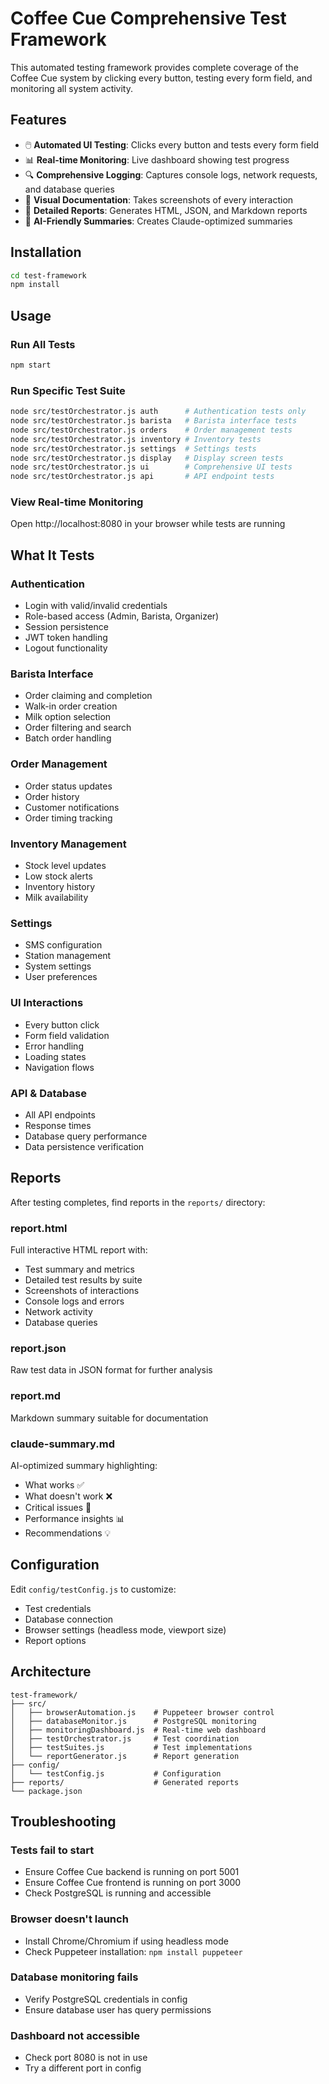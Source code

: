 # Coffee Cue Comprehensive Test Framework

This automated testing framework provides complete coverage of the Coffee Cue system by clicking every button, testing every form field, and monitoring all system activity.

## Features

- 🖱️ **Automated UI Testing**: Clicks every button and tests every form field
- 📊 **Real-time Monitoring**: Live dashboard showing test progress
- 🔍 **Comprehensive Logging**: Captures console logs, network requests, and database queries
- 📸 **Visual Documentation**: Takes screenshots of every interaction
- 📝 **Detailed Reports**: Generates HTML, JSON, and Markdown reports
- 🤖 **AI-Friendly Summaries**: Creates Claude-optimized summaries

## Installation

```bash
cd test-framework
npm install
```

## Usage

### Run All Tests
```bash
npm start
```

### Run Specific Test Suite
```bash
node src/testOrchestrator.js auth      # Authentication tests only
node src/testOrchestrator.js barista   # Barista interface tests
node src/testOrchestrator.js orders    # Order management tests
node src/testOrchestrator.js inventory # Inventory tests
node src/testOrchestrator.js settings  # Settings tests
node src/testOrchestrator.js display   # Display screen tests
node src/testOrchestrator.js ui        # Comprehensive UI tests
node src/testOrchestrator.js api       # API endpoint tests
```

### View Real-time Monitoring
Open http://localhost:8080 in your browser while tests are running

## What It Tests

### Authentication
- Login with valid/invalid credentials
- Role-based access (Admin, Barista, Organizer)
- Session persistence
- JWT token handling
- Logout functionality

### Barista Interface
- Order claiming and completion
- Walk-in order creation
- Milk option selection
- Order filtering and search
- Batch order handling

### Order Management
- Order status updates
- Order history
- Customer notifications
- Order timing tracking

### Inventory Management
- Stock level updates
- Low stock alerts
- Inventory history
- Milk availability

### Settings
- SMS configuration
- Station management
- System settings
- User preferences

### UI Interactions
- Every button click
- Form field validation
- Error handling
- Loading states
- Navigation flows

### API & Database
- All API endpoints
- Response times
- Database query performance
- Data persistence verification

## Reports

After testing completes, find reports in the `reports/` directory:

### report.html
Full interactive HTML report with:
- Test summary and metrics
- Detailed test results by suite
- Screenshots of interactions
- Console logs and errors
- Network activity
- Database queries

### report.json
Raw test data in JSON format for further analysis

### report.md
Markdown summary suitable for documentation

### claude-summary.md
AI-optimized summary highlighting:
- What works ✅
- What doesn't work ❌
- Critical issues 🚨
- Performance insights 📊
- Recommendations 💡

## Configuration

Edit `config/testConfig.js` to customize:
- Test credentials
- Database connection
- Browser settings (headless mode, viewport size)
- Report options

## Architecture

```
test-framework/
├── src/
│   ├── browserAutomation.js    # Puppeteer browser control
│   ├── databaseMonitor.js      # PostgreSQL monitoring
│   ├── monitoringDashboard.js  # Real-time web dashboard
│   ├── testOrchestrator.js     # Test coordination
│   ├── testSuites.js           # Test implementations
│   └── reportGenerator.js      # Report generation
├── config/
│   └── testConfig.js           # Configuration
├── reports/                    # Generated reports
└── package.json
```

## Troubleshooting

### Tests fail to start
- Ensure Coffee Cue backend is running on port 5001
- Ensure Coffee Cue frontend is running on port 3000
- Check PostgreSQL is running and accessible

### Browser doesn't launch
- Install Chrome/Chromium if using headless mode
- Check Puppeteer installation: `npm install puppeteer`

### Database monitoring fails
- Verify PostgreSQL credentials in config
- Ensure database user has query permissions

### Dashboard not accessible
- Check port 8080 is not in use
- Try a different port in config